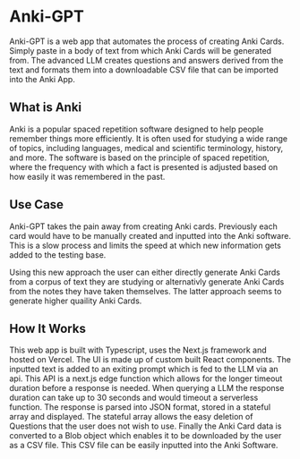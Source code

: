 # Anki-GPT

Anki-GPT is a web app that automates the process of creating Anki Cards.
Simply paste in a body of text from which Anki Cards will be generated from. The advanced LLM creates questions and answers derived from the text and formats them into a downloadable CSV file that can be imported into the Anki App.

## What is Anki

Anki is a popular spaced repetition software designed to help people remember things more efficiently. It is often used for studying a wide range of topics, including languages, medical and scientific terminology, history, and more. The software is based on the principle of spaced repetition, where the frequency with which a fact is presented is adjusted based on how easily it was remembered in the past.

## Use Case

Anki-GPT takes the pain away from creating Anki cards. Previously each card would have to be manually created and inputted into the Anki software. This is a slow process and limits the speed at which new information gets added to the testing base.

Using this new approach the user can either directly generate Anki Cards from a corpus of text they are studying or alternativly generate Anki Cards from the notes they have taken themselves. The latter approach seems to generate higher quaility Anki Cards.

## How It Works

This web app is built with Typescript, uses the Next.js framework and hosted on Vercel.
The UI is made up of custom built React components. The inputted text is added to an exiting prompt which is fed to the LLM via an api. This API is a next.js edge function which allows for the longer timeout duration before a response is needed. When querying a LLM the response duration can take up to 30 seconds and would timeout a serverless function.
The response is parsed into JSON format, stored in a stateful array and displayed. The stateful array allows the easy deletion of Questions that the user does not wish to use.
Finally the Anki Card data is converted to a Blob object which enables it to be downloaded by the user as a CSV file.
This CSV file can be easily inputted into the Anki Software.

